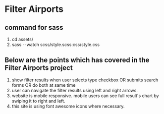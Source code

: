 # Filter Airports

## command for sass
1. cd assets/
2. sass --watch scss/style.scss:css/style.css 

## Below are the points which has covered in the Filter Airports project
1. show filter results when user selects type checkbox OR submits search forms OR do both at same time
2. user can navigate the filter results using left and right arrows.
3. website is mobile responsive. mobile users can see full result's chart by swiping it to right and left.
4. this site is using font awesome icons where necessary.
